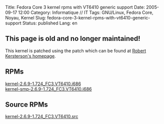 Title: Fedora Core 3 kernel rpms with VT6410 generic support
Date: 2005-09-17 12:00
Category: Informatique // IT
Tags: GNU/Linux, Fedora Core, Noyau, Kernel
Slug: fedora-core-3-kernel-rpms-with-vt6410-generic-support
Status: published
Lang: en

This page is old and no longer maintained!
------------------------------------------

This kernel is patched using the patch which can be found at [Robert
Kersterson's homepage](http://robertk.com/source/).

RPMs
----

[kernel-2.6.9-1.724\_FC3.VT6410.i686](files/kernel-2.6.9-1.724_FC3.VT6410.i686.rpm)  
[kernel-smp-2.6.9-1.724\_FC3.VT6410.i686](files/kernel-smp-2.6.9-1.724_FC3.VT6410.i686.rpm)

Source RPMs
-----------

[kernel-2.6.9-1.724\_FC3.VT6410.src](files/kernel-2.6.9-1.724_FC3.VT6410.src.rpm)
